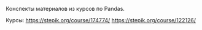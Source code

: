 Конспекты материалов из курсов по Pandas.

Курсы: 
https://stepik.org/course/174774/
https://stepik.org/course/122126/
